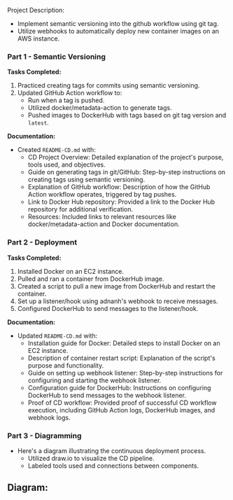 Project Description: 
  - Implement semantic versioning into the github workflow using git tag.
  - Utilize webhooks to automatically deploy new container images on an AWS instance.
    
### Part 1 - Semantic Versioning
**Tasks Completed:**
1. Practiced creating tags for commits using semantic versioning.
2. Updated GitHub Action workflow to:
   - Run when a tag is pushed.
   - Utilized docker/metadata-action to generate tags.
   - Pushed images to DockerHub with tags based on git tag version and `latest`.

**Documentation:**
- Created `README-CD.md` with:
  - CD Project Overview: Detailed explanation of the project's purpose, tools used, and objectives.
  - Guide on generating tags in git/GitHub: Step-by-step instructions on creating tags using semantic versioning.
  - Explanation of GitHub workflow: Description of how the GitHub Action workflow operates, triggered by tag pushes.
  - Link to Docker Hub repository: Provided a link to the Docker Hub repository for additional verification.
  - Resources: Included links to relevant resources like docker/metadata-action and Docker documentation.

### Part 2 - Deployment
**Tasks Completed:**
1. Installed Docker on an EC2 instance.
2. Pulled and ran a container from DockerHub image.
3. Created a script to pull a new image from DockerHub and restart the container.
4. Set up a listener/hook using adnanh's webhook to receive messages.
5. Configured DockerHub to send messages to the listener/hook.

**Documentation:**
- Updated `README-CD.md` with:
  - Installation guide for Docker: Detailed steps to install Docker on an EC2 instance.
  - Description of container restart script: Explanation of the script's purpose and functionality.
  - Guide on setting up webhook listener: Step-by-step instructions for configuring and starting the webhook listener.
  - Configuration guide for DockerHub: Instructions on configuring DockerHub to send messages to the webhook listener.
  - Proof of CD workflow: Provided proof of successful CD workflow execution, including GitHub Action logs, DockerHub images, and webhook logs.

### Part 3 - Diagramming
- Here's a diagram illustrating the continuous deployment process.
  - Utilized draw.io to visualize the CD pipeline.
  - Labeled tools used and connections between components.

## Diagram: 

